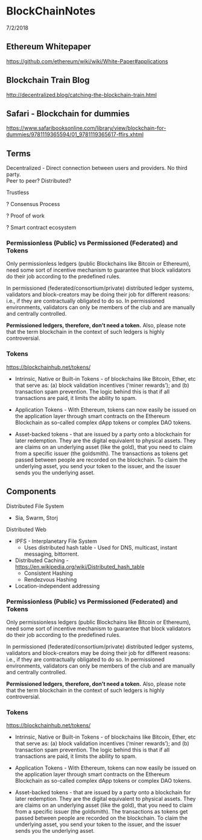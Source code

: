 # BlockChainNotes

7/2/2018
## Ethereum Whitepaper
https://github.com/ethereum/wiki/wiki/White-Paper#applications

## Blockchain Train Blog
http://decentralized.blog/catching-the-blockchain-train.html

## Safari - Blockchain for dummies
https://www.safaribooksonline.com/library/view/blockchain-for-dummies/9781119365594/01_9781119365617-ffirs.xhtml

## Terms

Decentralized - Direct connection between users and providers.  No third party.  
Peer to peer?  Distributed?

Trustless

? Consensus Process

? Proof of work

? Smart contract ecosystem

### Permissionless (Public) vs Permissioned (Federated) and Tokens
Only permissionless ledgers (public Blockchains like Bitcoin or Ethereum), need some sort of incentive mechanism to guarantee that block validators do their job according to the predefined rules. 

In permissioned (federated/consortium/private) distributed ledger systems, validators and block-creators may be doing their job for different reasons: i.e., if they are contractually obligated to do so. In permissioned environments, validators can only be members of the club and are manually and centrally controlled. 

**Permissioned ledgers, therefore, don’t need a token.** Also, please note that the term blockchain in the context of such ledgers is highly controversial.

### Tokens
https://blockchainhub.net/tokens/

* Intrinsic, Native or Built-in Tokens - of blockchains like Bitcoin, Ether, etc that serve as: (a) block validation incentives (‘miner rewards’); and (b) transaction spam prevention. The logic behind this is that if all transactions are paid, it limits the ability to spam.  

* Application Tokens - With Ethereum, tokens can now easily be issued on the application layer through smart contracts on the Ethereum Blockchain as so-called complex dApp tokens or complex DAO tokens.  

* Asset-backed tokens - that are issued by a party onto a blockchain for later redemption. They are the digital equivalent to physical assets. They are claims on an underlying asset (like the gold), that you need to claim from a specific issuer (the goldsmith). The transactions as tokens get passed between people are recorded on the blockchain. To claim the underlying asset, you send your token to the issuer, and the issuer sends you the underlying asset.  



## Components
Distributed File System    
* Sia, Swarm, Storj  

Distributed Web  
* IPFS - Interplanetary File System  
    - Uses distributed hash table - Used for DNS, multicast, instant messaging, bittorrent.  
* Distributed Caching - https://en.wikipedia.org/wiki/Distributed_hash_table  
    - Consistent Hashing  
    - Rendezvous Hashing  
* Location-independent addressing  


### Permissionless (Public) vs Permissioned (Federated) and Tokens
Only permissionless ledgers (public Blockchains like Bitcoin or Ethereum), need some sort of incentive mechanism to guarantee that block validators do their job according to the predefined rules. 

In permissioned (federated/consortium/private) distributed ledger systems, validators and block-creators may be doing their job for different reasons: i.e., if they are contractually obligated to do so. In permissioned environments, validators can only be members of the club and are manually and centrally controlled. 

**Permissioned ledgers, therefore, don’t need a token.** Also, please note that the term blockchain in the context of such ledgers is highly controversial.

### Tokens
https://blockchainhub.net/tokens/

* Intrinsic, Native or Built-in Tokens - of blockchains like Bitcoin, Ether, etc that serve as: (a) block validation incentives (‘miner rewards’); and (b) transaction spam prevention. The logic behind this is that if all transactions are paid, it limits the ability to spam.  

* Application Tokens - With Ethereum, tokens can now easily be issued on the application layer through smart contracts on the Ethereum Blockchain as so-called complex dApp tokens or complex DAO tokens.  

* Asset-backed tokens - that are issued by a party onto a blockchain for later redemption. They are the digital equivalent to physical assets. They are claims on an underlying asset (like the gold), that you need to claim from a specific issuer (the goldsmith). The transactions as tokens get passed between people are recorded on the blockchain. To claim the underlying asset, you send your token to the issuer, and the issuer sends you the underlying asset.  
